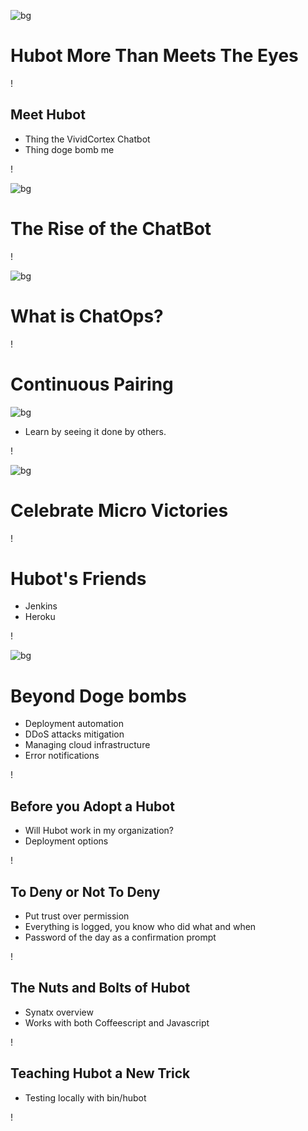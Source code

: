 ![bg](http://octodex.github.com/images/hubot.jpg)

# Hubot More Than Meets The Eyes

!

## Meet Hubot

- Thing the VividCortex Chatbot
- Thing doge bomb me

!

![bg](http://farm1.staticflickr.com/50/131019385_3a1cc37599_o.jpg)

# The Rise of the ChatBot

!

![bg](https://lh6.googleusercontent.com/-76_wSBeN4b0/Um9Dt5NLuAI/AAAAAAAATlo/2JxlxF4yKwg/s640/spainjs_01.png)

# What is ChatOps?

!

# Continuous Pairing

![bg](http://blog.adrianbolboaca.ro/wp-content/uploads/2013/09/cat-pair-programming.jpg)

- Learn by seeing it done by others.

!

![bg](http://upload.wikimedia.org/wikipedia/en/2/2a/Iowa_-_Wisconsin_2004.jpg)

# Celebrate Micro Victories

!

# Hubot's Friends

- Jenkins
- Heroku

!

![bg](http://static02.mediaite.com/geekosystem/uploads/2013/12/doge.jpg)

# Beyond Doge bombs

- Deployment automation
- DDoS attacks mitigation
- Managing cloud infrastructure
- Error notifications

!

## Before you Adopt a Hubot

- Will Hubot work in my organization?
- Deployment options

!

## To Deny or Not To Deny

- Put trust over permission
- Everything is logged, you know who did what and when
- Password of the day as a confirmation prompt

!

## The Nuts and Bolts of Hubot

- Synatx overview
- Works with both Coffeescript and Javascript

!

## Teaching Hubot a New Trick

- Testing locally with bin/hubot

!